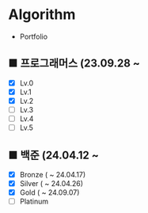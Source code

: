 # Algorithm

* Portfolio

## ■ 프로그래머스 (23.09.28 ~
- [x] Lv.0
- [x] Lv.1
- [x] Lv.2
- [ ] Lv.3
- [ ] Lv.4
- [ ] Lv.5

## ■ 백준 (24.04.12 ~
- [x] Bronze ( ~ 24.04.17)
- [x] Silver ( ~ 24.04.26)
- [x] Gold ( ~ 24.09.07)
- [ ] Platinum
